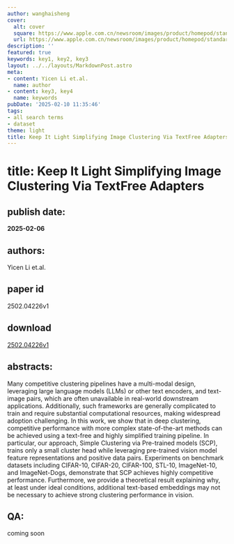 ```yaml
---
author: wanghaisheng
cover:
  alt: cover
  square: https://www.apple.com.cn/newsroom/images/product/homepod/standard/Apple-HomePod-hero-230118_big.jpg.large_2x.jpg
  url: https://www.apple.com.cn/newsroom/images/product/homepod/standard/Apple-HomePod-hero-230118_big.jpg.large_2x.jpg
description: ''
featured: true
keywords: key1, key2, key3
layout: ../../layouts/MarkdownPost.astro
meta:
- content: Yicen Li et.al.
  name: author
- content: key3, key4
  name: keywords
pubDate: '2025-02-10 11:35:46'
tags:
- all search terms
- dataset
theme: light
title: Keep It Light Simplifying Image Clustering Via TextFree Adapters
---
```


# title: Keep It Light Simplifying Image Clustering Via TextFree Adapters 
## publish date: 
**2025-02-06** 
## authors: 
  Yicen Li et.al. 
## paper id
2502.04226v1
## download
[2502.04226v1](http://arxiv.org/abs/2502.04226v1)
## abstracts:
Many competitive clustering pipelines have a multi-modal design, leveraging large language models (LLMs) or other text encoders, and text-image pairs, which are often unavailable in real-world downstream applications. Additionally, such frameworks are generally complicated to train and require substantial computational resources, making widespread adoption challenging. In this work, we show that in deep clustering, competitive performance with more complex state-of-the-art methods can be achieved using a text-free and highly simplified training pipeline. In particular, our approach, Simple Clustering via Pre-trained models (SCP), trains only a small cluster head while leveraging pre-trained vision model feature representations and positive data pairs. Experiments on benchmark datasets including CIFAR-10, CIFAR-20, CIFAR-100, STL-10, ImageNet-10, and ImageNet-Dogs, demonstrate that SCP achieves highly competitive performance. Furthermore, we provide a theoretical result explaining why, at least under ideal conditions, additional text-based embeddings may not be necessary to achieve strong clustering performance in vision.
## QA:
coming soon

